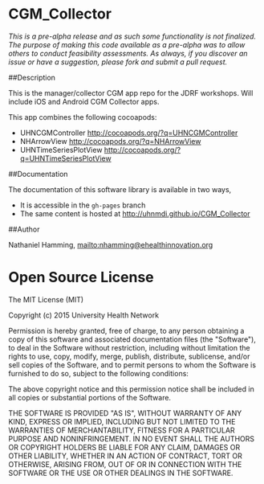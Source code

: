 CGM_Collector
=============

_This is a pre-alpha release and as such some functionality is not finalized. The purpose of making this code available as a pre-alpha was to allow others to conduct feasibility assessments. As always, if you discover an issue or have a suggestion, please fork and submit a pull request._

##Description

This is the manager/collector CGM app repo for the JDRF workshops. Will include iOS and Android CGM Collector apps.

This app combines the following cocoapods:

* UHNCGMController        http://cocoapods.org/?q=UHNCGMController
* NHArrowView             http://cocoapods.org/?q=NHArrowView
* UHNTimeSeriesPlotView   http://cocoapods.org/?q=UHNTimeSeriesPlotView

##Documentation

The documentation of this software library is available in two ways,

* It is accessible in the `gh-pages` branch
* The same content is hosted at http://uhnmdi.github.io/CGM_Collector 

##Author

Nathaniel Hamming, <mailto:nhamming@ehealthinnovation.org>


Open Source License
===================

The MIT License (MIT)

Copyright (c) 2015 University Health Network

Permission is hereby granted, free of charge, to any person obtaining a copy
of this software and associated documentation files (the "Software"), to deal
in the Software without restriction, including without limitation the rights
to use, copy, modify, merge, publish, distribute, sublicense, and/or sell
copies of the Software, and to permit persons to whom the Software is
furnished to do so, subject to the following conditions:

The above copyright notice and this permission notice shall be included in
all copies or substantial portions of the Software.

THE SOFTWARE IS PROVIDED "AS IS", WITHOUT WARRANTY OF ANY KIND, EXPRESS OR
IMPLIED, INCLUDING BUT NOT LIMITED TO THE WARRANTIES OF MERCHANTABILITY,
FITNESS FOR A PARTICULAR PURPOSE AND NONINFRINGEMENT. IN NO EVENT SHALL THE
AUTHORS OR COPYRIGHT HOLDERS BE LIABLE FOR ANY CLAIM, DAMAGES OR OTHER
LIABILITY, WHETHER IN AN ACTION OF CONTRACT, TORT OR OTHERWISE, ARISING FROM,
OUT OF OR IN CONNECTION WITH THE SOFTWARE OR THE USE OR OTHER DEALINGS IN
THE SOFTWARE.
